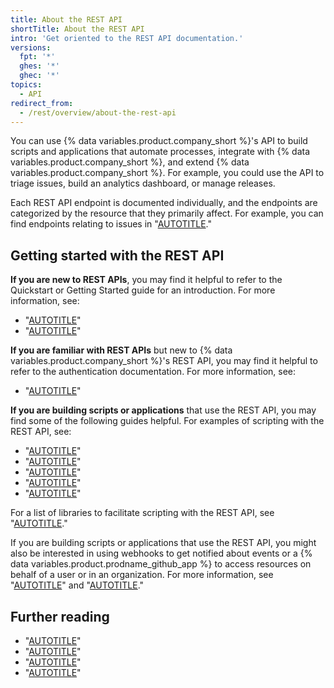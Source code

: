 ```yaml
---
title: About the REST API
shortTitle: About the REST API
intro: 'Get oriented to the REST API documentation.'
versions:
  fpt: '*'
  ghes: '*'
  ghec: '*'
topics:
  - API
redirect_from:
  - /rest/overview/about-the-rest-api
---
```


You can use {% data variables.product.company_short %}'s API to build scripts and applications that automate processes, integrate with {% data variables.product.company_short %}, and extend {% data variables.product.company_short %}. For example, you could use the API to triage issues, build an analytics dashboard, or manage releases.

Each REST API endpoint is documented individually, and the endpoints are categorized by the resource that they primarily affect. For example, you can find endpoints relating to issues in "[AUTOTITLE](/rest/issues)."

## Getting started with the REST API

**If you are new to REST APIs**, you may find it helpful to refer to the Quickstart or Getting Started guide for an introduction. For more information, see:

- "[AUTOTITLE](/rest/quickstart)"
- "[AUTOTITLE](/rest/guides/getting-started-with-the-rest-api)"

**If you are familiar with REST APIs** but new to {% data variables.product.company_short %}'s REST API, you may find it helpful to refer to the authentication documentation. For more information, see:

- "[AUTOTITLE](/rest/overview/authenticating-to-the-rest-api)"

**If you are building scripts or applications** that use the REST API, you may find some of the following guides helpful. For examples of scripting with the REST API, see:

- "[AUTOTITLE](/rest/guides/scripting-with-the-rest-api-and-javascript)"
- "[AUTOTITLE](/rest/guides/scripting-with-the-rest-api-and-ruby)"
- "[AUTOTITLE](/apps/creating-github-apps/writing-code-for-a-github-app/building-a-github-app-that-responds-to-webhook-events)"
- "[AUTOTITLE](/apps/creating-github-apps/writing-code-for-a-github-app/building-a-cli-with-a-github-app)"
- "[AUTOTITLE](/webhooks/using-webhooks/automatically-redelivering-failed-deliveries-for-a-repository-webhook)"

For a list of libraries to facilitate scripting with the REST API, see "[AUTOTITLE](/rest/overview/libraries-for-the-rest-api)."

If you are building scripts or applications that use the REST API, you might also be interested in using webhooks to get notified about events or a {% data variables.product.prodname_github_app %} to access resources on behalf of a user or in an organization. For more information, see "[AUTOTITLE](/webhooks/about-webhooks)" and "[AUTOTITLE](/apps/creating-github-apps/about-creating-github-apps/deciding-when-to-build-a-github-app)."

## Further reading

- "[AUTOTITLE](/rest/overview/comparing-githubs-rest-api-and-graphql-api)"
- "[AUTOTITLE](/rest/guides/best-practices-for-using-the-rest-api)"
- "[AUTOTITLE](/rest/overview/keeping-your-api-credentials-secure)"
- "[AUTOTITLE](/rest/overview/troubleshooting-the-rest-api)"
